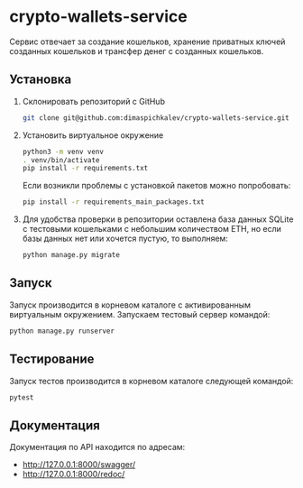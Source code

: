 # crypto-wallets-service
Сервис отвечает за создание кошельков, хранение приватных ключей созданных кошельков и трансфер денег с созданных кошельков.

## Установка

1. Склонировать репозиторий с GitHub

    ```bash
    git clone git@github.com:dimaspichkalev/crypto-wallets-service.git
    ```

2. Установить виртуальное окружение

    ```bash
    python3 -m venv venv
    . venv/bin/activate
    pip install -r requirements.txt
    ```
   Если возникли проблемы с установкой пакетов можно попробовать:
    ```bash
    pip install -r requirements_main_packages.txt
    ```
   
3. Для удобства проверки в репозитории оставлена база данных SQLite с тестовыми кошельками с небольшим количеством ETH, 
   но если базы данных нет или хочется пустую, то выполняем:
    ```bash
    python manage.py migrate
    ```

## Запуск

Запуск производится в корневом каталоге с активированным виртуальным окружением.
Запускаем тестовый сервер командой:
```bash
python manage.py runserver
```

## Тестирование

Запуск тестов производится в корневом каталоге следующей командой:
```bash
pytest
```
## Документация 

Документация по API находится по адресам:
* http://127.0.0.1:8000/swagger/
* http://127.0.0.1:8000/redoc/
